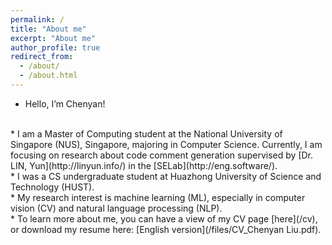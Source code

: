 ```yaml
---
permalink: /
title: "About me"
excerpt: "About me"
author_profile: true
redirect_from: 
  - /about/
  - /about.html
---
```


* Hello, I’m Chenyan!
<br>
* I am a Master of Computing student at the National University of Singapore (NUS), Singapore, majoring in Computer Science. Currently, I am focusing on research about code comment generation supervised by [Dr. LIN, Yun](http://linyun.info/) in the [SELab](http://eng.software/). 
<br>
* I was a CS undergraduate student at Huazhong University of Science and Technology (HUST). 
<br>
* My research interest is machine learning (ML), especially in computer vision (CV) and natural language processing (NLP). 
<br>
* To learn more about me, you can have a view of my CV page [here](/cv), or download my resume here: [English version](/files/CV_Chenyan Liu.pdf).
